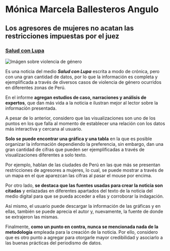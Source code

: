 # Mónica Marcela Ballesteros Angulo
## Los agresores de mujeres no acatan las restricciones impuestas por el juez

### [Salud con Lupa](https://saludconlupa.com/series/justicia-machista/los-agresores-de-mujeres-no-acatan-las-restricciones-impuestas-por-el-juez/ "Crónica sobre violencia de género")

![Imágen sobre violencia de género](https://www.unwomen.org/sites/default/files/Headquarters/Images/Sections/What%20We%20Do/VAW/types-of-violence.png)

Es una noticia del medio ***Salud con Lupa*** escrita a modo de crónica, pero con una gran cantidad de datos, por lo que la información es completa y ejemplificada a través de diversos casos de violencia de género ocurridos en diferentes zonas de Perú. 

En el informe **agregan estudios de caso, narraciones y análisis de expertos**, que dan más vida a la noticia e ilustran mejor al lector sobre la información presentada. 

A pesar de lo anterior, considero que las visualizaciones son uno de los puntos en los que falla al momento de establecer una relación con los datos más interactiva y cercana al usuario.

**Solo se puede encontrar una gráfica y una tabla** en la que es posible organizar la información dependiendo la preferencia, sin embargo, dan una gran cantidad de cifras que pueden ser ejemplificadas a través de visualizaciones diferentes a solo texto. 

Por ejemplo, hablan de las ciudades de Perú en las que más se presentan restricciones de agresores a mujeres, lo cual, se puede mostrar a través de un mapa en el que aparezcan las cifras al pasar el mouse por encima. 

Por otro lado, **se destaca que las fuentes usadas para crear la noticia son citadas** y enlazadas en diferentes apartados del texto de la noticia del medio digital para que se pueda acceder a ellas y corroborar la indagación. 

Así mismo, el usuario puede descargar la información de las gráficas y en ellas, también se puede aprecia el autor y, nuevamente, la fuente de donde se extrajeron las mismas. 

Finalmente, **como un punto en contra, nunca se mencionada nada de la metodología** empleada para la creación de la noticia. Por ello, considero que es otro punto a agregar para otorgarle mayor credibilidad y asociarlo a las buenas prácticas del periodismo de datos. 
